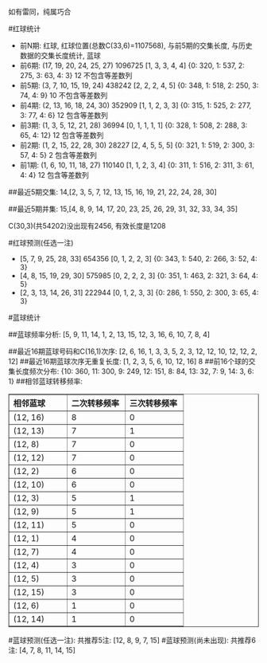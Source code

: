 <!-- 
.. title: 双色球2011072期(2011-06-23)数据分析报告
.. slug: slott-2011072-2011-06-23-report
.. date: 2011-06-24 08:00:00 UTC+08:00
.. tags: Lottery
.. link: 
.. description: 
.. type: text
-->

如有雷同，纯属巧合

<!-- TEASER_END-->

#红球统计

- 前N期: 红球, 红球位置(总数C(33,6)=1107568), 与前5期的交集长度, 与历史数据的交集长度统计, 蓝球
- 前6期: (17, 19, 20, 24, 25, 27) 1096725 [1, 3, 3, 4, 4] {0: 320, 1: 537, 2: 275, 3: 63, 4: 3} 12 不包含等差数列
- 前5期: (3, 7, 10, 15, 19, 24) 438242 [2, 2, 2, 4, 5] {0: 348, 1: 518, 2: 250, 3: 74, 4: 9} 10 不包含等差数列
- 前4期: (2, 13, 16, 18, 24, 30) 352909 [1, 1, 2, 3, 3] {0: 315, 1: 525, 2: 277, 3: 77, 4: 6} 12 包含等差数列
- 前3期: (1, 3, 5, 12, 21, 28) 36994 [0, 1, 1, 1, 1] {0: 328, 1: 508, 2: 288, 3: 65, 4: 12} 12 包含等差数列
- 前2期: (1, 2, 15, 22, 28, 30) 28227 [2, 4, 5, 5, 5] {0: 321, 1: 519, 2: 300, 3: 57, 4: 5} 2 包含等差数列
- 前1期: (1, 6, 10, 11, 18, 27) 110140 [1, 1, 2, 3, 4] {0: 311, 1: 516, 2: 311, 3: 61, 4: 4} 12 包含等差数列

##最近5期交集:
14,[2, 3, 5, 7, 12, 13, 15, 16, 19, 21, 22, 24, 28, 30]

##最近5期并集:
15,[4, 8, 9, 14, 17, 20, 23, 25, 26, 29, 31, 32, 33, 34, 35]

C(30,3)(共54202)没出现有2456, 
有效长度是1208

#红球预测(任选一注)

- [5, 7, 9, 25, 28, 33] 654356 [0, 1, 2, 2, 3] {0: 343, 1: 540, 2: 266, 3: 52, 4: 3}
- [4, 8, 15, 19, 29, 30] 575985 [0, 2, 2, 2, 3] {0: 351, 1: 463, 2: 321, 3: 64, 4: 5}
- [2, 3, 13, 14, 26, 31] 222944 [0, 1, 2, 3, 3] {0: 286, 1: 550, 2: 300, 3: 65, 4: 3}

#蓝球统计

##蓝球频率分析:
[5, 9, 11, 14, 1, 2, 13, 15, 12, 3, 16, 6, 10, 7, 8, 4]

##最近16期蓝球号码和C(16,1)次序:
[2, 6, 16, 1, 3, 3, 5, 2, 3, 12, 12, 10, 12, 12, 2, 12]
##最近16期蓝球次序无重复长度:
[1, 2, 3, 5, 6, 10, 12, 16] 8
##前16个球的交集长度频次分布:
{10: 360, 11: 300, 9: 249, 12: 151, 8: 84, 13: 32, 7: 9, 14: 3, 6: 1}
##相邻蓝球转移频率:
<table border="1" class="table table-striped dataframe">
  <thead>
    <tr style="text-align: left;">
      <th style="min-width: 100px;">相邻蓝球</th>
      <th style="min-width: 100px;">二次转移频率</th>
      <th style="min-width: 100px;">三次转移频率</th>
    </tr>
  </thead>
  <tbody>
    <tr>
      <td> (12, 16)</td>
      <td> 8</td>
      <td> 0</td>
    </tr>
    <tr>
      <td> (12, 13)</td>
      <td> 7</td>
      <td> 1</td>
    </tr>
    <tr>
      <td>  (12, 8)</td>
      <td> 7</td>
      <td> 0</td>
    </tr>
    <tr>
      <td> (12, 12)</td>
      <td> 7</td>
      <td> 0</td>
    </tr>
    <tr>
      <td>  (12, 2)</td>
      <td> 6</td>
      <td> 0</td>
    </tr>
    <tr>
      <td> (12, 10)</td>
      <td> 6</td>
      <td> 0</td>
    </tr>
    <tr>
      <td>  (12, 3)</td>
      <td> 5</td>
      <td> 1</td>
    </tr>
    <tr>
      <td>  (12, 9)</td>
      <td> 5</td>
      <td> 1</td>
    </tr>
    <tr>
      <td> (12, 11)</td>
      <td> 5</td>
      <td> 0</td>
    </tr>
    <tr>
      <td>  (12, 1)</td>
      <td> 4</td>
      <td> 0</td>
    </tr>
    <tr>
      <td>  (12, 7)</td>
      <td> 4</td>
      <td> 0</td>
    </tr>
    <tr>
      <td>  (12, 4)</td>
      <td> 3</td>
      <td> 0</td>
    </tr>
    <tr>
      <td>  (12, 5)</td>
      <td> 3</td>
      <td> 0</td>
    </tr>
    <tr>
      <td> (12, 15)</td>
      <td> 3</td>
      <td> 0</td>
    </tr>
    <tr>
      <td>  (12, 6)</td>
      <td> 1</td>
      <td> 0</td>
    </tr>
    <tr>
      <td> (12, 14)</td>
      <td> 1</td>
      <td> 0</td>
    </tr>
  </tbody>
</table>
#蓝球预测(任选一注):
共推荐5注: [12, 8, 9, 7, 15]
#蓝球预测(尚未出现):
共推荐6注: [4, 7, 8, 11, 14, 15]

